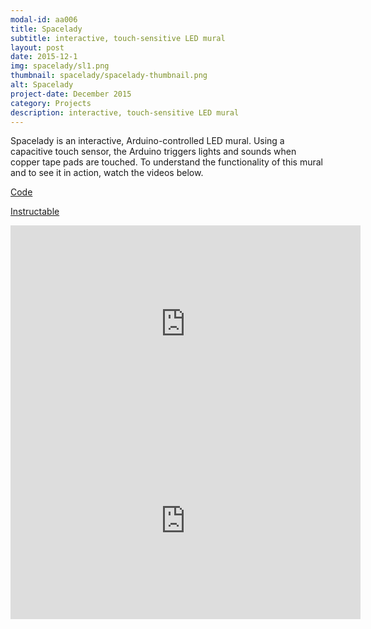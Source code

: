 ```yaml
---
modal-id: aa006
title: Spacelady
subtitle: interactive, touch-sensitive LED mural
layout: post
date: 2015-12-1
img: spacelady/sl1.png
thumbnail: spacelady/spacelady-thumbnail.png
alt: Spacelady
project-date: December 2015
category: Projects
description: interactive, touch-sensitive LED mural
---
```


Spacelady is an interactive, Arduino-controlled LED mural. Using a capacitive touch sensor, the Arduino triggers lights and sounds when copper tape pads are touched. To understand the functionality of this mural and to see it in action, watch the videos below.

[Code](https://github.com/jdeboi/Spacelady)

[Instructable](http://www.instructables.com/id/Interactive-Arduino-Mural/)

<div class="embed-responsive embed-responsive-16by9">
<iframe width="560" height="315" src="https://www.youtube.com/embed/kHBFIoMcDd8" frameborder="0" allow="autoplay; encrypted-media" allowfullscreen></iframe>
</div>

<div class="embed-responsive embed-responsive-16by9">
<iframe width="560" height="315" src="https://www.youtube.com/embed/wfxt3pCKU1w" frameborder="0" allow="autoplay; encrypted-media" allowfullscreen></iframe>
</div>
